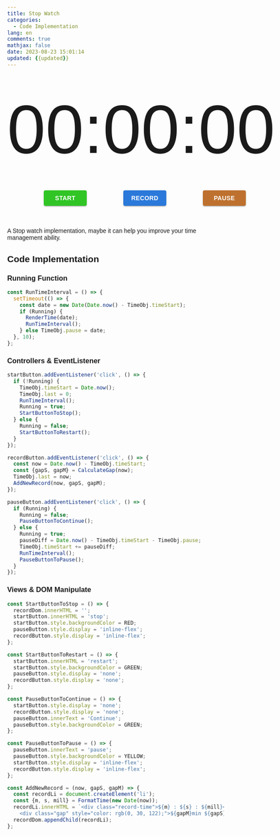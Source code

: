 ```yaml
---
title: Stop Watch
categories:
  - Code Implementation
lang: en
comments: true
mathjax: false
date: 2023-08-23 15:01:14
updated: {{updated}}
---
```


<!-- markdownlint-disable MD033 -->

<style>
  body {
    font-family: "Arial", sans-serif;
  }

  #container {
    width: 4em;
    margin: 50px auto;
    font-size: 10rem;
  }

  #time {
    display: flex;
  }

  #buttons {
    display: flex;
    margin: 50px auto;
    justify-content: space-evenly;

    >div {
      display: inline-flex;
      align-items: center;
      justify-content: center;
      position: relative;
      box-sizing: border-box;
      background-color: transparent;
      outline: 0;
      border: 0;
      margin: 0;
      cursor: pointer;
      text-decoration: none;
      font-weight: 800;
      font-size: 0.875rem;
      line-height: 1.75;
      letter-spacing: 0.02857em;
      text-transform: uppercase;
      min-width: 64px;
      padding: 6px 16px;
      border-radius: 4px;
      transition: background-color 250ms cubic-bezier(0.4, 0, 0.2, 1) 0ms, box-shadow 250ms cubic-bezier(0.4, 0, 0.2, 1) 0ms, border-color 250ms cubic-bezier(0.4, 0, 0.2, 1) 0ms, color 250ms cubic-bezier(0.4, 0, 0.2, 1) 0ms;
      color: #fff;
      box-shadow: 0px 3px 1px -2px rgba(0, 0, 0, 0.2), 0px 2px 2px 0px rgba(0, 0, 0, 0.14), 0px 1px 5px 0px rgba(0, 0, 0, 0.12);
      width: 100px;
      background-color: rgb(7, 99, 213);
      opacity: 0.85;
    }

    >div:hover {
      opacity: 1;
    }

    .start {
      background-color: #0dbc00;
    }

    .pause {
      background-color: #b4590a;
    }

  }

  #records {
    margin: 0;
    >li {
      display: flex;
      margin: 15px;
      justify-content: space-between;
      font-weight: 400;
      font-size: 1rem;
    }
  }

  @media (max-width: 600px) {
    div#container {
      font-size: 5rem;
    }
  }
</style>
<div id="container">
  <div id="time">
    <div class="minute digit">00</div>
    <div class="symbol">:</div>
    <div class="second digit">00</div>
    <div class="symbol">:</div>
    <div class="millisecond digit">00</div>
  </div>
  <div id="buttons">
    <div class="start">start</div>
    <div class="record">record</div>
    <div class="pause">pause</div>
  </div>
  <ul id="records"></ul>
</div>
</body>
<script src="/scripts/StopWatch.js"></script>

A Stop watch implementation, maybe it can help you improve your time management ability.

<!-- more -->

## Code Implementation

### Running Function

```js
const RunTimeInterval = () => {
  setTimeout(() => {
    const date = new Date(Date.now() - TimeObj.timeStart);
    if (Running) {
      RenderTime(date);
      RunTimeInterval();
    } else TimeObj.pause = date;
  }, 10);
};
```

### Controllers & EventListener

```js
startButton.addEventListener('click', () => {
  if (!Running) {
    TimeObj.timeStart = Date.now();
    TimeObj.last = 0;
    RunTimeInterval();
    Running = true;
    StartButtonToStop();
  } else {
    Running = false;
    StartButtonToRestart();
  }
});

recordButton.addEventListener('click', () => {
  const now = Date.now() - TimeObj.timeStart;
  const {gapS, gapM} = CalculateGap(now);
  TimeObj.last = now;
  AddNewRecord(now, gapS, gapM);
});

pauseButton.addEventListener('click', () => {
  if (Running) {
    Running = false;
    PauseButtonToContinue();
  } else {
    Running = true;
    pauseDiff = Date.now() - TimeObj.timeStart - TimeObj.pause;
    TimeObj.timeStart += pauseDiff;
    RunTimeInterval();
    PauseButtonToPause();
  }
});
```

### Views & DOM Manipulate

```js
const StartButtonToStop = () => {
  recordDom.innerHTML = '';
  startButton.innerHTML = 'stop';
  startButton.style.backgroundColor = RED;
  pauseButton.style.display = 'inline-flex';
  recordButton.style.display = 'inline-flex';
};

const StartButtonToRestart = () => {
  startButton.innerHTML = 'restart';
  startButton.style.backgroundColor = GREEN;
  pauseButton.style.display = 'none';
  recordButton.style.display = 'none';
};

const PauseButtonToContinue = () => {
  startButton.style.display = 'none';
  recordButton.style.display = 'none';
  pauseButton.innerText = 'Continue';
  pauseButton.style.backgroundColor = GREEN;
};

const PauseButtonToPause = () => {
  pauseButton.innerText = 'pause';
  pauseButton.style.backgroundColor = YELLOW;
  startButton.style.display = 'inline-flex';
  recordButton.style.display = 'inline-flex';
};

const AddNewRecord = (now, gapS, gapM) => {
  const recordLi = document.createElement('li');
  const {m, s, mill} = FormatTime(new Date(now));
  recordLi.innerHTML = `<div class="record-time">${m} : ${s} : ${mill}</div>
    <div class="gap" style="color: rgb(0, 30, 122);">${gapM}min ${gapS}s</div>`;
  recordDom.appendChild(recordLi);
};
```
